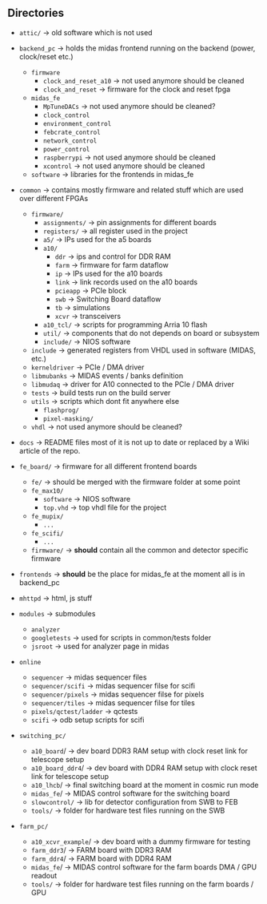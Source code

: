 ## Directories

- `attic/` -> old software which is not used
- `backend_pc` -> holds the midas frontend running on the backend (power, clock/reset etc.)
    * `firmware`
        * `clock_and_reset_a10` -> not used anymore should be cleaned
        * `clock_and_reset` -> firmware for the clock and reset fpga
    * `midas_fe`
        * `MpTuneDACs` -> not used anymore should be cleaned?
        * `clock_control`
        * `environment_control`
        * `febcrate_control`
        * `network_control`
        * `power_control`
        * `raspberrypi` -> not used anymore should be cleaned
        * `xcontrol` -> not used anymore should be cleaned
    * `software` -> libraries for the frontends in midas_fe
- `common` -> contains mostly firmware and related stuff which are used over different FPGAs
    * `firmware/`
        * `assignments/` -> pin assignments for different boards
        * `registers/` -> all register used in the project
        * `a5/` -> IPs used for the a5 boards
        * `a10/`
            * `ddr` -> ips and control for DDR RAM
            * `farm` -> firmware for farm dataflow
            * `ip` -> IPs used for the a10 boards
            * `link` -> link records used on the a10 boards
            * `pcieapp` -> PCIe block
            * `swb` -> Switching Board dataflow
            * `tb` -> simulations
            * `xcvr` -> transceivers
        * `a10_tcl/` -> scripts for programming Arria 10 flash
        * `util/` -> components that do not depends on board or subsystem
        * `include/` -> NIOS software
    * `include` -> generated registers from VHDL used in software (MIDAS, etc.)
    * `kerneldriver` -> PCIe / DMA driver
    * `libmubanks` -> MIDAS events / banks definition
    * `libmudaq` -> driver for A10 connected to the PCIe / DMA driver
    * `tests` -> build tests run on the build server
    * `utils` -> scripts which dont fit anywhere else
        * `flashprog/`
        * `pixel-masking/`
    * `vhdl` -> not used anymore should be cleaned?
- `docs` -> README files most of it is not up to date or replaced by a Wiki article of the repo.
- `fe_board/` -> firmware for all different frontend boards
    * `fe/` -> should be merged with the firmware folder at some point
    * `fe_max10/`
        * `software` -> NIOS software
        * `top.vhd` -> top vhdl file for the project
    * `fe_mupix/`
        * `...`
    * `fe_scifi/`
        * `...`
    * `firmware/` -> **should** contain all the common and detector specific firmware
- `frontends` -> **should** be the place for midas_fe at the moment all is in backend_pc
- `mhttpd` -> html, js stuff
- `modules` -> submodules
    * `analyzer`
    * `googletests` -> used for scripts in common/tests folder
    * `jsroot` -> used for analyzer page in midas
- `online`
    * `sequencer` -> midas sequencer files
    * `sequencer/scifi` -> midas sequencer filse for scifi
    * `sequencer/pixels` -> midas sequencer filse for pixels
    * `sequencer/tiles` -> midas sequencer filse for tiles
    * `pixels/qctest/ladder` -> qctests
    * `scifi` -> odb setup scripts for scifi

- `switching_pc/`
    * `a10_board`/ -> dev board DDR3 RAM  setup with clock reset link for telescope setup
    * `a10_board_ddr4`/ -> dev board with DDR4 RAM setup with clock reset link for telescope setup
    * `a10_lhcb`/ -> final switching board at the moment in cosmic run mode
    * `midas_fe`/ -> MIDAS control software for the switching board
    * `slowcontrol/` -> lib for detector configuration from SWB to FEB
    * `tools/` -> folder for hardware test files running on the SWB
- `farm_pc/`
    * `a10_xcvr_example`/ -> dev board with a dummy firmware for testing
    * `farm_ddr3`/ -> FARM board with DDR3 RAM
    * `farm_ddr4`/ -> FARM board with DDR4 RAM
    * `midas_fe`/ -> MIDAS control software for the farm boards DMA / GPU readout
    * `tools/` -> folder for hardware test files running on the farm boards / GPU